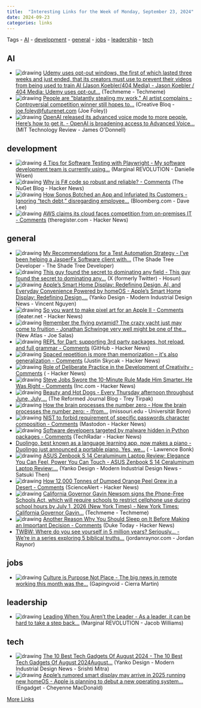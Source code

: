 ```yaml
---
title:  "Interesting Links for the Week of Monday, September 23, 2024"
date: 2024-09-23
categories: links
---
```


Tags  - [AI](#AI) - [development](#development) - [general](#general) - [jobs](#jobs) - [leadership](#leadership) - [tech](#tech)


## AI
- <img src='http://www.techmeme.com/240930/i24.jpg' alt='drawing' style='max-height: 100px;'/>  [Udemy uses opt-out windows, the first of which lasted three weeks and just ended, that its creators must use to prevent their videos from being used to train AI (Jason Koebler/404 Media) -   Jason Koebler / 404 Media: Udemy uses opt-out...](http://www.techmeme.com/240930/p24#a240930p24) (Techmeme - Techmeme)
- <img src='https://cdn.mos.cms.futurecdn.net/z68jgeV7JFKXGiu8B5jAuZ.jpg' alt='drawing' style='max-height: 100px;'/>  [People are "blatantly stealing my work," AI artist complains - Controversial competition winner still hopes to...](https://www.creativebloq.com/ai/ai-art/controversial-competition-winner-still-hopes-to-copyright-his-ai-art) (Creative Bloq - joe.foley@futurenet.com (Joe Foley))
- <img src='https://wp.technologyreview.com/wp-content/uploads/2020/01/20130408-ftweekendmag-mit-0030-final-w0-1.jpg?w=32?crop=0px,33px,1272px,716px&w=32px' alt='drawing' style='max-height: 100px;'/>  [OpenAI released its advanced voice mode to more people. Here’s how to get it. - OpenAI is broadening access to Advanced Voice...](https://www.technologyreview.com/2024/09/24/1104422/openai-released-its-advanced-voice-mode-to-more-people-heres-how-to-get-it/) (MIT Technology Review - James O'Donnell)

## development
- <img src='https://spin.atomicobject.com/wp-content/uploads/playwright-logo.jpg' alt='drawing' style='max-height: 100px;'/>  [4 Tips for Software Testing with Playwright - My software development team is currently using...](https://feeds.feedblitz.com/~/905137442/0/atomicspin~Tips-for-Software-Testing-with-Playwright/) (Marginal REVOLUTION - Danielle Wisen)
- <img src='https://news.ycombinator.com/favicon.ico' alt='drawing' style='max-height: 100px;'/>  [Why is F# code so robust and reliable? - Comments](https://devblogs.microsoft.com/dotnet/why-is-fsharp-code-so-robust-and-reliable/) (The NuGet Blog - Hacker News)
- <img src='https://assets.bwbx.io/images/users/iqjWHBFdfxIU/i_pxaYduOU_Y/v1/1200x800.jpg' alt='drawing' style='max-height: 100px;'/>  [How Sonos Botched an App and Infuriated Its Customers - Ignoring “tech debt,” disregarding employee...](https://www.bloomberg.com/opinion/articles/2024-09-23/how-sonos-botched-an-app-and-infuriated-its-customers?srnd=opinion) (Bloomberg.com - Dave Lee)
- <img src='https://news.ycombinator.com/favicon.ico' alt='drawing' style='max-height: 100px;'/>  [AWS claims its cloud faces competition from on-premises IT - Comments](https://www.theregister.com/2024/09/17/aws_cma_investigation/) (theregister.com - Hacker News)

## general
- <img src='https://jeremydmiller.com/wp-content/uploads/2023/07/jasperfx-logo-final-orange-bg.jpg' alt='drawing' style='max-height: 100px;'/>  [My Recommendations for a Test Automation Strategy - I’ve been helping a JasperFx Software client with...](https://jeremydmiller.com/2024/09/29/my-recommendations-for-a-test-automation-strategy/) (The Shade Tree Developer - The Shade Tree Developer)
- <img src='https://pbs.twimg.com/profile_images/1772371944358158336/DEd-Ty6U.jpg' alt='drawing' style='max-height: 100px;'/>  [This guy found the secret to dominating any field - This guy found the secret to dominating any...](https://x.com/hosun_chung/status/1838008447545299244/?rw_tt_thread=True) (X (formerly Twitter) - Hosun)
- <img src='https://www.yankodesign.com/images/design_news/2024/09/apples-smart-home-display-redefining-design-ai-and-everyday-convenience-powered-by-homeos/apple-homeaccessory-concept.jpg' alt='drawing' style='max-height: 100px;'/>  [Apple’s Smart Home Display: Redefining Design, AI, and Everyday Convenience Powered by homeOS - Apple’s Smart Home Display: Redefining Design,...](https://www.yankodesign.com/2024/09/30/apples-smart-home-display-redefining-design-ai-and-everyday-convenience-powered-by-homeos/?utm_source=rss&utm_medium=rss&utm_campaign=apples-smart-home-display-redefining-design-ai-and-everyday-convenience-powered-by-homeos) (Yanko Design - Modern Industrial Design News - Vincent Nguyen)
- <img src='https://news.ycombinator.com/favicon.ico' alt='drawing' style='max-height: 100px;'/>  [So you want to make pixel art for an Apple II - Comments](http://www.deater.net/weave/vmwprod/a2_pixels/) (deater.net - Hacker News)
- <img src='https://newatlas.com/apple-touch-icon.png' alt='drawing' style='max-height: 100px;'/>  [Remember the flying pyramid? The crazy yacht just may come to fruition - Jonathan Schwinge very well might be one of the...](https://newatlas.com/marine/tetrahedron-superyacht-hydrofoil-tetra-pyramid/) (New Atlas - Joe Salas)
- <img src='https://news.ycombinator.com/favicon.ico' alt='drawing' style='max-height: 100px;'/>  [REPL for Dart: supporting 3rd party packages, hot reload, and full grammar - Comments](https://github.com/fzyzcjy/dart_interactive) (GitHub - Hacker News)
- <img src='https://news.ycombinator.com/favicon.ico' alt='drawing' style='max-height: 100px;'/>  [Spaced repetition is more than memorization – it's also generalization - Comments](https://www.justinmath.com/spaced-repetition-is-more-than-memorization-its-also-generalization/) (Justin Skycak - Hacker News)
- <img src='https://news.ycombinator.com/favicon.ico' alt='drawing' style='max-height: 100px;'/>  [Role of Deliberate Practice in the Development of Creativity - Comments](https://repositories.lib.utexas.edu/server/api/core/bitstreams/c8cc4a4f-e641-462b-9a72-654e60f71485/content) ( - Hacker News)
- <img src='https://news.ycombinator.com/favicon.ico' alt='drawing' style='max-height: 100px;'/>  [Steve Jobs Swore the 10-Minute Rule Made Him Smarter. He Was Right - Comments](https://www.inc.com/jessica-stillman/steve-jobs-swore-10-minute-rule-made-him-smarter-modern-neuroscience-discovering-he-was-right.html) (Inc.com - Hacker News)
- <img src='https://s3.amazonaws.com/assets.reformedjournal.com/wp-content/uploads/sites/2/2024/09/24215346/hotdogs.jpg' alt='drawing' style='max-height: 100px;'/>  [Beauty and Hot Dogs - Every Thursday afternoon throughout June, July,...](https://blog.reformedjournal.com/2024/09/25/beauty-and-hot-dogs/) (The Reformed Journal Blog - Trey Tirpak)
- <img src='https://www.uni-bonn.de/logo.png' alt='drawing' style='max-height: 100px;'/>  [How the brain processes the number zero - How the brain processes the number zero: - (from...](https://link.join1440.com/click/36844464.3640129/aHR0cHM6Ly93d3cudW5pLWJvbm4uZGUvZW4vbmV3cy8xODUtMjAyND91dG1fc291cmNlPWpvaW4xNDQwJnV0bV9tZWRpdW09ZW1haWwmdXRtX3BsYWNlbWVudD1uZXdzbGV0dGVy/66d719ac295ef3316872153aBbe4569da) (missouri.edu - Universität Bonn)
- <img src='https://news.ycombinator.com/favicon.ico' alt='drawing' style='max-height: 100px;'/>  [NIST to forbid requirement of specific passwords character composition - Comments](https://mastodon.social/@LukaszOlejnik/113193089731407165) (Mastodon - Hacker News)
- <img src='https://news.ycombinator.com/favicon.ico' alt='drawing' style='max-height: 100px;'/>  [Software developers targeted by malware hidden in Python packages - Comments](https://www.techradar.com/pro/security/software-developers-targeted-by-malware-hidden-in-python-packages) (TechRadar - Hacker News)
-  [Duolingo, best known as a language learning app, now makes a piano - Duolingo just announced a portable piano. Yes, we...](https://www.engadget.com/audio/duolingo-best-known-as-a-language-learning-app-now-makes-a-piano-172012643.html?src=rss) ( - Lawrence Bonk)
- <img src='https://www.yankodesign.com/images/design_news/2015/06/home/oppermann_fullwidth.jpg' alt='drawing' style='max-height: 100px;'/>  [ASUS Zenbook S 14 Ceraluminum Laptop Review: Elegance You Can Feel, Power You Can Touch - ASUS Zenbook S 14 Ceraluminum Laptop Review:...](https://www.yankodesign.com/2024/09/24/asus-zenbook-s-14-ceraluminum-laptop-review-elegance-you-can-feel-power-you-can-touch/?utm_source=rss&utm_medium=rss&utm_campaign=asus-zenbook-s-14-ceraluminum-laptop-review-elegance-you-can-feel-power-you-can-touch) (Yanko Design - Modern Industrial Design News - Satsuki Then)
- <img src='https://news.ycombinator.com/favicon.ico' alt='drawing' style='max-height: 100px;'/>  [How 12,000 Tonnes of Dumped Orange Peel Grew in a Desert - Comments](https://www.sciencealert.com/how-12-000-tonnes-of-dumped-orange-peel-produced-something-nobody-imagined) (ScienceAlert - Hacker News)
- <img src='http://www.techmeme.com/240923/i28.jpg' alt='drawing' style='max-height: 100px;'/>  [California Governor Gavin Newsom signs the Phone-Free Schools Act, which will require schools to restrict cellphone use during school hours by July 1, 2026 (New York Times) -   New York Times: California Governor Gavin...](http://www.techmeme.com/240923/p28#a240923p28) (Techmeme - Techmeme)
- <img src='https://news.ycombinator.com/favicon.ico' alt='drawing' style='max-height: 100px;'/>  [Another Reason Why You Should Sleep on It Before Making an Important Decision - Comments](https://today.duke.edu/2024/09/science-of-first-impressions) (Duke Today - Hacker News)
-  [TWBW: Where do you see yourself in 5 million years? Seriously… - We’re in a series exploring 5 biblical truths...](mailto:reader-forwarded-email/53a63e767b7030ac070d9b315850b477) (jordanraynor.com - Jordan Raynor)

## jobs
- <img src='https://www.gapingvoid.com/content/uploads/2024/09/culture-is-mindset-not-a-memo-social.jpg' alt='drawing' style='max-height: 100px;'/>  [Culture is Purpose Not Place - The big news in remote working this month was the...](https://www.gapingvoid.com/culture-is-purpose-not-place/) (Gapingvoid - Cierra Martin)

## leadership
- <img src='https://spin.atomicobject.com/wp-content/uploads/JDP-AO2023-605-scaled.jpg' alt='drawing' style='max-height: 100px;'/>  [Leading When You Aren’t the Leader - As a leader, it can be hard to take a step back...](https://feeds.feedblitz.com/~/905446664/0/atomicspin~Leading-When-You-Arent-the-Leader/) (Marginal REVOLUTION - Jacob Williams)

## tech
- <img src='https://www.yankodesign.com/images/design_news/2024/09/best-tech-designs-of-august/10_best_tech_gadgets_august_yanko_design_hero.jpg' alt='drawing' style='max-height: 100px;'/>  [The 10 Best Tech Gadgets Of August 2024 - The 10 Best Tech Gadgets Of August 2024August...](https://www.yankodesign.com/2024/09/30/the-10-best-tech-gadgets-of-august-2024/?utm_source=rss&utm_medium=rss&utm_campaign=the-10-best-tech-gadgets-of-august-2024) (Yanko Design - Modern Industrial Design News - Srishti Mitra)
- <img src='https://s.yimg.com/ny/api/res/1.2/d_.8yrAF8AIdoslPE4fl_Q--/YXBwaWQ9aGlnaGxhbmRlcjt3PTEyMDA7aD03Njc7Y2Y9d2VicA--/https://s.yimg.com/os/creatr-uploaded-images/2024-09/087781f0-7ea8-11ef-9ff6-6f99f31bf0ce' alt='drawing' style='max-height: 100px;'/>  [Apple’s rumored smart display may arrive in 2025 running new homeOS - Apple is planning to debut a new operating system...](https://www.engadget.com/home/smart-home/apples-rumored-smart-display-may-arrive-in-2025-running-new-homeos-212401853.html?src=rss) (Engadget - Cheyenne MacDonald)

[More Links](/links)
